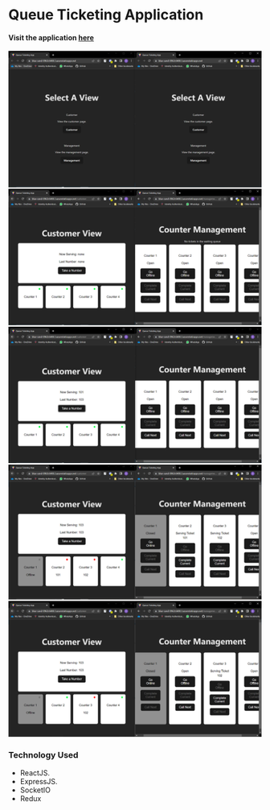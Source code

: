 # Queue Ticketing Application
#### Visit the application [here](https://blue-sand-0962c6400.3.azurestaticapps.net)
  
![main page](https://raw.githubusercontent.com/DzakirinAsyraff/queue-ticketing-application/main/images/screenshot2.PNG)
![initial state](https://raw.githubusercontent.com/DzakirinAsyraff/queue-ticketing-application/main/images/screenshot3.PNG)
![took a ticket number](https://raw.githubusercontent.com/DzakirinAsyraff/queue-ticketing-application/main/images/screenshot4.PNG)
![go offline and call next](https://raw.githubusercontent.com/DzakirinAsyraff/queue-ticketing-application/main/images/screenshot5.PNG)
![complete current](https://raw.githubusercontent.com/DzakirinAsyraff/queue-ticketing-application/main/images/screenshot6.PNG)

### Technology Used
- ReactJS.
- ExpressJS.
- SocketIO
- Redux
